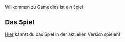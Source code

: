Willkommen zu Game dies ist ein Spiel

## Das Spiel

[Hier](https://mcdark77.github.io/Game/) kannst du das Spiel in der aktuellen Version spielen!
